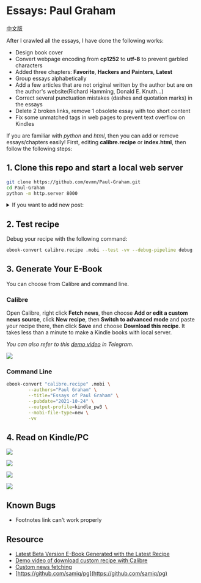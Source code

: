 # Essays: Paul Graham

[中文版](Readme-CN.md)

After I crawled all the essays, I have done the following works:

 - Design book cover
 - Convert webpage encoding from **cp1252** to **utf-8** to prevent garbled characters
 - Added three chapters: **Favorite**, **Hackers and Painters**, **Latest**
 - Group essays alphabetically
 - Add a few articles that are not original written by the author but are on the author's website(Richard Hamming, Donald E. Knuth...)
 - Correct several punctuation mistakes (dashes and quotation marks) in the essays
 - Delete 2 broken links, remove 1 obsolete essay with too short content
 - Fix some unmatched tags in web pages to prevent text overflow on Kindles

If you are familiar with *python* and *html*, then you can add or remove essays/chapters easily! First, editing **calibre.recipe** or **index.html**, then follow the following steps:

## 1. Clone this repo and start a local web server

```sh
git clone https://github.com/evmn/Paul-Graham.git
cd Paul-Graham
python -m http.server 8000
```


<details>
<summary>If you want to add new post:</summary>
First save that html page as `in.html`, then convert encode from `windows-1252` to `utf-8`

```sh
iconv -f windows-1252 -t utf-8 in.html -o out.html
```

Put the `out.html` to `www.paulgraham.com/` folder, and add new entry in `index.html`:

```html
<tr valign=top><td width=435><a href="out.html">Title of New Post</a><br>g</td></tr>
```
</details>

## 2. Test recipe

Debug your recipe with the following command:

```sh
ebook-convert calibre.recipe .mobi --test -vv --debug-pipeline debug
```

## 3. Generate Your E-Book

You can choose from Calibre and command line.

### Calibre

Open Calibre, right click **Fetch news**, then choose **Add or edit a custom news source**, click **New recipe**, then **Switch to advanced mode** and paste your recipe there, then click **Save** and choose **Download this recipe**. It takes less than a minute to make a Kindle books with local server.

*You can also refer to this [demo video](https://t.me/master_thyself/293) in Telegram.*

![](images/speed.jpg)

### Command Line

```sh
ebook-convert "calibre.recipe" .mobi \
        --authors="Paul Graham" \
        --title="Essays of Paul Graham" \
        --pubdate="2021-10-24" \
        --output-profile=kindle_pw3 \
        --mobi-file-type=new \
        -vv
```

## 4. Read on Kindle/PC

![](images/screanshot_1.png)

![](images/screanshot_2.png)

![](images/screenshot_3.jpg)

![](images/unlearn.jpg)

## Known Bugs

 - Footnotes link can't work properly

## Resource

 - [Latest Beta Version E-Book Generated with the Latest Recipe](https://t.me/master_thyself/285)
 - [Demo video of download custom recipe with Calibre](https://t.me/master_thyself/293)
 - [Custom news fetching](https://blog.calibre-ebook.com/custom-news-fetching/)
 - [https://github.com/samiq/pg](https://github.com/samiq/pg)
